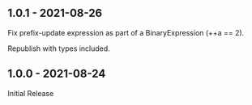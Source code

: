 ## 1.0.1 - 2021-08-26
Fix prefix-update expression as part of a BinaryExpression (++a == 2).

Republish with types included.

## 1.0.0 - 2021-08-24
Initial Release
